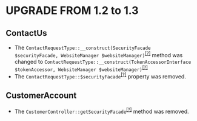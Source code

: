 UPGRADE FROM 1.2 to 1.3
=======================

ContactUs
---------
* The `ContactRequestType::__construct(SecurityFacade $securityFacade, WebsiteManager $websiteManager)`<sup>[[?]](https://github.com/orocommerce/orocommerce-orocrm/tree/1.2.0/src/Oro/Bridge/ContactUs/Form/Type/ContactRequestType.php#L35 "Oro\Bridge\ContactUs\Form\Type\ContactRequestType")</sup> method was changed to `ContactRequestType::__construct(TokenAccessorInterface $tokenAccessor, WebsiteManager $websiteManager)`<sup>[[?]](https://github.com/orocommerce/orocommerce-orocrm/tree/1.3.0/src/Oro/Bridge/ContactUs/Form/Type/ContactRequestType.php#L32 "Oro\Bridge\ContactUs\Form\Type\ContactRequestType")</sup>
* The `ContactRequestType::$securityFacade`<sup>[[?]](https://github.com/orocommerce/orocommerce-orocrm/tree/1.2.0/src/Oro/Bridge/ContactUs/Form/Type/ContactRequestType.php#L24 "Oro\Bridge\ContactUs\Form\Type\ContactRequestType::$securityFacade")</sup> property was removed.

CustomerAccount
---------------
* The `CustomerController::getSecurityFacade`<sup>[[?]](https://github.com/orocommerce/orocommerce-orocrm/tree/1.2.0/src/Oro/Bridge/CustomerAccount/Controller/CustomerController.php#L214 "Oro\Bridge\CustomerAccount\Controller\CustomerController::getSecurityFacade")</sup> method was removed.

